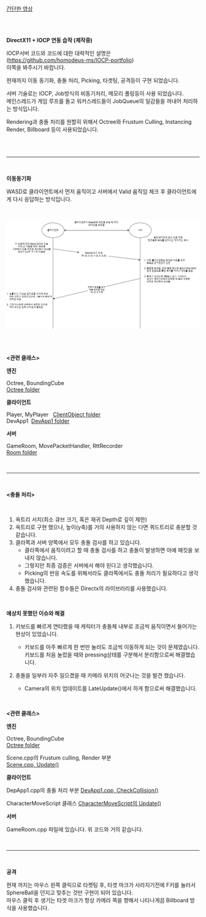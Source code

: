 <br>

[간단한 영상](https://youtu.be/wvUPG6sIBE4)

<br>

<br>

**DirectX11 + IOCP 연동 습작 (제작중)**

IOCP서버 코드와 코드에 대한 대략적인 설명은<br>
(https://github.com/homodeus-ms/IOCP-portfolio)<br>
이쪽을 봐주시기 바랍니다.<br>

현재까지 이동 동기화, 충돌 처리, Picking, 타겟팅, 공격등이 구현 되었습니다.<br>

서버 기술로는 IOCP, Job방식의 비동기처리, 메모리 풀링등이 사용 되었습니다.<br>
메인스레드가 게임 루프를 돌고 워커스레드들이 JobQueue의 일감들을 꺼내어 처리하는 방식입니다.<br> 

Rendering과 충돌 처리를 원할히 위해서 Octree와 Frustum Culling, Instancing Render, Billboard 등이 사용되었습니다.<br>

<br>

<br>

---

<br>

**이동동기화**

WASD로 클라이언트에서 먼저 움직이고 서버에서 Valid 움직임 체크 후 클라이언트에게 다시 응답하는 방식입니다.

<br>

![Move 방식](ReadMeImages/move.jpg)

<br>

<br>

**<관련 클래스>**

**엔진**

Octree, BoundingCube<br>
[Octree folder](Engine/Octree/)<br>

**클라이언트**

Player, MyPlayer &nbsp; [ClientObject folder](Client/ClientObject/)<br>
DevApp1 &nbsp;[DevApp1 folder](Client/Main/)<br>

**서버**

GameRoom, MovePacketHandler, RttRecorder<br>
[Room folder](Server/Room)<br>

<br>

---

<br>

**<충돌 처리>**

<br>

1. 옥트리 서치(최소 큐브 크기, 혹은 재귀 Depth로 깊이 제한)<br>
2. 옥트리로 구현 했으나, 높이(y축)를 거의 사용하지 않는 다면 쿼드트리로 충분할 것 같습니다.<br>
3. 클라쪽과 서버 양쪽에서 모두 충돌 검사를 하고 있습니다.
   - 클라쪽에서 움직이려고 할 때 충돌 검사를 하고 충돌이 발생하면 아예 패킷을 보내지 않습니다.
   - 그렇지만 최종 검증은 서버에서 해야 된다고 생각했습니다.<br>
   - Picking의 반응 속도를 위해서라도 클라쪽에서도 충돌 처리가 필요하다고 생각했습니다.
4. 충돌 검사와 관련된 함수들은 Directx의 라이브러리를 사용했습니다.<br>

<br>

**예상치 못했던 이슈와 해결**<br>

1. 키보드를 빠르게 연타했을 때 캐릭터가 충돌체 내부로 조금씩 움직이면서 들어가는 현상이 있었습니다.<br>
    - 키보드를 아주 빠르게 한 번만 눌러도 조금씩 이동하게 되는 것이 문제였습니다.<br>
      키보드를 처음 눌렀을 때와 pressing상태를 구분해서 분리함으로써 해결했습니다.<br>

2. 충돌을 일부러 자주 일으켰을 때 카메라 위치의 어긋나는 것을 발견 했습니다.<br>
    - Camera의 위치 업데이트를 LateUpdate()에서 하게 함으로써 해결했습니다.<br>

<br>

**<관련 클래스>**

**엔진**

Octree, BoundingCube<br>
[Octree folder](Engine/Octree/)<br>

Scene.cpp의 Frustum culling, Render 부분<br>
[Scene.cpp, Update()](Engine/Scene/Scene.cpp#L37)<br>

**클라이언트**

DepApp1.cpp의 충돌 처리 부분
[DevApp1.cpp, CheckCollision()](Client/Main/DevApp1.cpp#L393)<br>

CharacterMoveScript 클래스
[CharacterMoveScript의 Update()](Client/MoveScript/CharacterMoveScript.cpp#L30)<br>

**서버**

GameRoom.cpp 파일에 있습니다. 위 코드와 거의 같습니다.<br>

<br>

---

<br>

**공격**

현재 까지는 마우스 왼쪽 클릭으로 타켓팅 후, 타겟 마크가 사라지기전에 F키를 눌러서 SphereBall을 던지고 맞추는 것만 구현이 되어 있습니다.<br>
마우스 클릭 후 생기는 타겟 마크가 항상 카메라 쪽을 향해서 나타나게끔 Billboard 방식을 사용했습니다.<br>


















